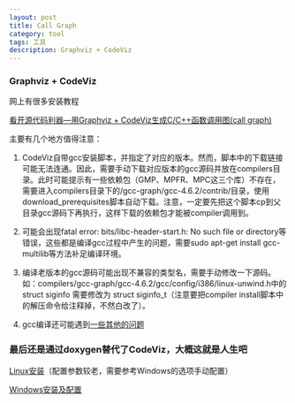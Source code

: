 ```yaml
---
layout: post
title: Call Graph
category: tool
tags: 工具
description: Graphviz + CodeViz
---
```


### Graphviz + CodeViz

网上有很多安装教程

[看开源代码利器—用Graphviz + CodeViz生成C/C++函数调用图(call graph)](https://www.cnblogs.com/lanxuezaipiao/p/3450201.html)

主要有几个地方值得注意：

1. CodeViz自带gcc安装脚本，并指定了对应的版本。然而，脚本中的下载链接可能无法连通。因此，需要手动下载对应版本的gcc源码并放在compilers目录。此时可能提示有一些依赖包（GMP、MPFR、MPC这三个库）不存在，需要进入compilers目录下的/gcc-graph/gcc-4.6.2/contrib/目录，使用download_prerequisites脚本自动下载。注意，一定要先把这个脚本cp到父目录gcc源码下再执行，这样下载的依赖包才能被compiler调用到。

2. 可能会出现fatal error: bits/libc-header-start.h: No such file or directory等错误，这些都是编译gcc过程中产生的问题，需要sudo apt-get install gcc-multilib等方法补足编译环境。

3. 编译老版本的gcc源码可能出现不兼容的类型名，需要手动修改一下源码。如：compilers/gcc-graph/gcc-4.6.2/gcc/config/i386/linux-unwind.h中的struct siginfo 需要修改为 struct siginfo_t（注意要把compiler install脚本中的解压命令给注释掉，不然白改了）。

4. gcc编译还可能遇到[一些其他的问题](https://www.jianshu.com/p/b3ed2b3652ac)

### 最后还是通过doxygen替代了CodeViz，大概这就是人生吧

[Linux安装](https://www.cnblogs.com/274914765qq/p/4443328.html)（配置参数较老，需要参考Windows的选项手动配置）

[Windows安装及配置](https://blog.csdn.net/benkaoya/article/details/79763668)